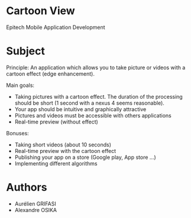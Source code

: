 # Cartoon View
Epitech Mobile Application Development

# Subject

Principle: An application which allows you to take picture or videos with a cartoon effect (edge enhancement).

Main goals:
- Taking pictures with a cartoon effect. The duration of the processing should be short (1 second with a nexus 4 seems reasonable).
- Your app should be intuitive and graphically attractive
- Pictures and videos must be accessible with others applications
- Real-time preview (without effect)

Bonuses:
- Taking short videos (about 10 seconds)
- Real-time preview with the cartoon effect
- Publishing your app on a store (Google play, App store ...)
- Implementing different algorithms

# Authors

- Aurélien GRIFASI
- Alexandre OSIKA
